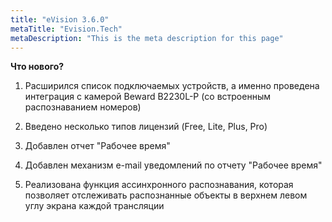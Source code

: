 ```yaml
---
title: "eVision 3.6.0"
metaTitle: "Evision.Tech"
metaDescription: "This is the meta description for this page"
---
```


**Что нового?**  

1. Расширился список подключаемых устройств, а именно проведена интеграция с камерой Beward B2230L-P (со встроенным распознаванием номеров)  
   
2. Введено несколько типов лицензий (Free, Lite, Plus, Pro)  

3. Добавлен отчет "Рабочее время"  

4. Добавлен механизм e-mail уведомлений по отчету "Рабочее время"  

5. Реализована функция ассинхронного распознавания, которая позволяет отслеживать распознанные объекты в верхнем левом углу экрана каждой трансляции  